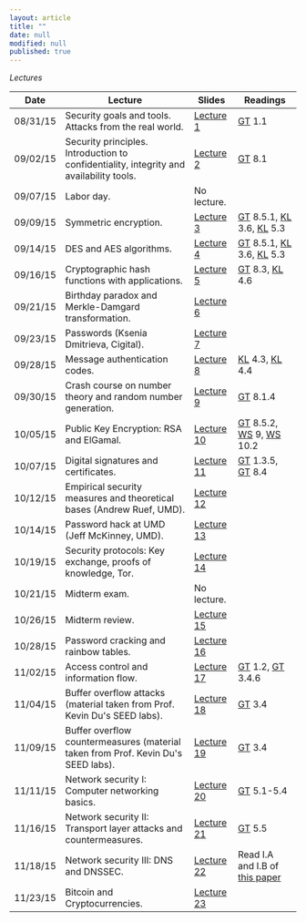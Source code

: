 ```yaml
---
layout: article
title: ""
date: null
modified: null
published: true
---
```


*Lectures*

Date | Lecture | Slides | Readings
-----|---------| -------| --------
08/31/15 | Security goals and tools. Attacks from the real world. | [Lecture 1](http://enee459c.github.io/lectures/week1/08_31_15.pdf) | [GT](http://www.securitybook.net/) 1.1
09/02/15 | Security principles. Introduction to confidentiality, integrity and availability tools. | [Lecture 2](http://enee459c.github.io/lectures/week1/09_02_15.pdf) | [GT](http://www.securitybook.net/) 8.1
09/07/15 | Labor day.  | No lecture. | |
09/09/15 | Symmetric encryption.  | [Lecture 3](http://enee459c.github.io/lectures/week2/09_09_15.pdf) |[GT](http://www.securitybook.net/) 8.5.1, [KL](http://www.cs.umd.edu/~jkatz/imc.html) 3.6, [KL](http://www.cs.umd.edu/~jkatz/imc.html) 5.3 
09/14/15 | DES and AES algorithms. | [Lecture 4](http://enee459c.github.io/lectures/week3/09_14_15.pdf) | [GT](http://www.securitybook.net/) 8.5.1, [KL](http://www.cs.umd.edu/~jkatz/imc.html) 3.6, [KL](http://www.cs.umd.edu/~jkatz/imc.html) 5.3 
09/16/15 | Cryptographic hash functions with applications.  | [Lecture 5](http://enee459c.github.io/lectures/week3/09_16_15.pdf) | [GT](http://www.securitybook.net/) 8.3, [KL](http://www.cs.umd.edu/~jkatz/imc.html) 4.6
09/21/15 | Birthday paradox and Merkle-Damgard transformation. | [Lecture 6](http://enee459c.github.io/lectures/week4/9_21_15_scribe.pdf) | 
09/23/15 | Passwords (Ksenia Dmitrieva, Cigital). | [Lecture 7](http://enee459c.github.io/lectures/week4/Secure_Password_Storage_AUS.pdf) | 
09/28/15 | Message authentication codes.  | [Lecture 8](http://enee459c.github.io/lectures/week5/09_28_15.pdf) | [KL](http://www.cs.umd.edu/~jkatz/imc.html) 4.3, [KL](http://www.cs.umd.edu/~jkatz/imc.html) 4.4 
09/30/15 | Crash course on number theory and random number generation.  | [Lecture 9](http://enee459c.github.io/lectures/week5/09_30_15.pdf) | [GT](http://www.securitybook.net/) 8.1.4
10/05/15| Public Key Encryption: RSA and ElGamal. |  [Lecture 10](http://enee459c.github.io/lectures/week6/10_05_15.pdf)  | [GT](http://www.securitybook.net/) 8.5.2, [WS](http://faculty.mu.edu.sa/public/uploads/1360993259.0858Cryptography%20and%20Network%20Security%20Principles%20and%20Practice,%205th%20Edition.pdf) 9, [WS](http://faculty.mu.edu.sa/public/uploads/1360993259.0858Cryptography%20and%20Network%20Security%20Principles%20and%20Practice,%205th%20Edition.pdf) 10.2 |
10/07/15| Digital signatures and certificates. | [Lecture 11](http://enee459c.github.io/lectures/week6/10_07_15.pdf) | [GT](http://www.securitybook.net/) 1.3.5, [GT](http://www.securitybook.net/) 8.4 |
10/12/15 | Empirical security measures and theoretical bases (Andrew Ruef, UMD). | [Lecture 12](http://enee459c.github.io/lectures/week7/ScienceTheoryDataSecurity.pdf) | 
10/14/15 | Password hack at UMD (Jeff McKinney, UMD). | [Lecture 13]() | 
10/19/15 | Security protocols: Key exchange, proofs of knowledge, Tor. | [Lecture 14](http://enee459c.github.io/lectures/week8/10_19_15.pdf) | 
10/21/15 | Midterm exam. | No lecture. | 
10/26/15 | Midterm review. | [Lecture 15]() |
10/28/15 | Password cracking and rainbow tables. | [Lecture 16](http://enee459c.github.io/lectures/week9/10_28_15.pdf) | 
11/02/15| Access control and information flow. | [Lecture 17](http://enee459c.github.io/lectures/week10/11_2_15.pdf)| [GT](http://www.securitybook.net/) 1.2, [GT](http://www.securitybook.net/) 3.4.6|
11/04/15| Buffer overflow attacks (material taken from Prof. Kevin Du's SEED labs). | [Lecture 18](http://enee459c.github.io/lectures/week10/11_4_15.pdf)| [GT](http://www.securitybook.net/) 3.4|
11/09/15| Buffer overflow countermeasures (material taken from Prof. Kevin Du's SEED labs). | [Lecture 19](http://www.cis.syr.edu/~wedu/Teaching/IntrCompSec/LectureNotes_New/Buffer_Overflow.pdf)| [GT](http://www.securitybook.net/) 3.4|
11/11/15 | Network security I: Computer networking basics. | [Lecture 20](http://enee459c.github.io/lectures/week11/11_11_14.pdf)| [GT](http://www.securitybook.net/) 5.1-5.4 |
11/16/15 | Network security II: Transport layer attacks and countermeasures. | [Lecture 21](http://enee459c.github.io/lectures/week11/11_13_14.pdf)| [GT](http://www.securitybook.net/) 5.5 |
11/18/15 | Network security III: DNS and DNSSEC. | [Lecture 22]()| Read I.A and I.B of [this paper](http://eprint.iacr.org/2014/582.pdf) |
11/23/15 | Bitcoin and Cryptocurrencies. | [Lecture 23]((http://enee459c.github.io/lectures/week13/bitcoin.pdf))| 

<!--
 09/18/14 | Application of message authentication codes. Random number generation.   | [Lecture 6](http://enee459c.github.io/lectures/week3/09_18_14.pdf) | [GT](http://www.securitybook.net/) 8.1.4
 09/23/14 | Introduction to public key encryption (PKE). Number theory basics.  | [Lecture 7](http://enee459c.github.io/lectures/week4/09_23_14.pdf) | [GT](http://www.securitybook.net/) 8.2, [WS](http://faculty.mu.edu.sa/public/uploads/1360993259.0858Cryptography%20and%20Network%20Security%20Principles%20and%20Practice,%205th%20Edition.pdf) 4
 09/25/14| Algorithms for PKE: Euclidean algorithm and multiplicative inverses.|  [Lecture 8](http://enee459c.github.io/lectures/week4/09_25_14.pdf)  | [KL](http://www.cs.umd.edu/~jkatz/imc.html) 7.1, [KL](http://www.cs.umd.edu/~jkatz/imc.html) 7.3  |
 09/30/14| RSA and ElGamal encryption. |  [Lecture 9](http://enee459c.github.io/lectures/week5/09_30_14.pdf)  | [GT](http://www.securitybook.net/) 8.5.2, [WS](http://faculty.mu.edu.sa/public/uploads/1360993259.0858Cryptography%20and%20Network%20Security%20Principles%20and%20Practice,%205th%20Edition.pdf) 9, [WS](http://faculty.mu.edu.sa/public/uploads/1360993259.0858Cryptography%20and%20Network%20Security%20Principles%20and%20Practice,%205th%20Edition.pdf) 10.2 |
 10/02/14| Digital signatures and certificates. | [Lecture 10](http://enee459c.github.io/lectures/week5/10_02_14.pdf) | [GT](http://www.securitybook.net/) 1.3.5, [GT](http://www.securitybook.net/) 8.4 |
 10/07/14|Certification authorities. Kerberos authentication. | [Lecture 11](http://enee459c.github.io/lectures/week6/10_07_14.pdf)| [GT](http://www.securitybook.net/) 7.1.2, [GT](http://www.securitybook.net/) 9.6 |
 10/09/14| Diffie-Hellman key exchange. Zero knowledge. Anonymous communication/Tor. | [Lecture 12](http://enee459c.github.io/lectures/week6/10_09_14.pdf) | [GT](http://www.securitybook.net/) 8.2.4|
 10/14/14| Password authentication. |[Lecture 13](http://enee459c.github.io/lectures/week7/10_14_14.pdf)| [GT](http://www.securitybook.net/) 1.4.2 |
 10/16/14|Password cracking with rainbow tables. | [Lecture 14](http://enee459c.github.io/lectures/week7/10_16_14.pdf) |[GT](http://www.securitybook.net/) 3.3.2|
 10/21/14| Midterm review. | [Lecture 15]() | |
 10/23/14 | Midterm exam.  | No lecture. | |
 10/28/14| Access control and information flow. | [Lecture 16](http://enee459c.github.io/lectures/week9/10_28_14.pdf)| [GT](http://www.securitybook.net/) 1.2, [GT](http://www.securitybook.net/) 3.4.6|
 10/30/14| OS security and buffer overflow attacks. | [Lecture 17](http://enee459c.github.io/lectures/week9/10_30_14.pdf)| [GT](http://www.securitybook.net/) 3.4|
 11/04/14 | Recent vulnerabilities: Shellshock and goto fail (invited lecture by [Andrew Ruef](http://www.cs.umd.edu/~awruef)) .  | [Lecture 18](http://enee459c.github.io/lectures/week10/tale_of_two_bugs.pptx) | |
 11/06/14 | Exploring the 2014 UMD data breach (invited lecture by [Jeff McKinney](http://www.ece.umd.edu/staff/mckinney)).    |  [Lecture 19]() | |
 11/11/14 | Network security: Computer networking basics. | [Lecture 20](http://enee459c.github.io/lectures/week11/11_11_14.pdf)| [GT](http://www.securitybook.net/) 5.1-5.4 |
 11/13/14 | Network security: Link layer and transport layer vulnerabilities.  | [Lecture 21](http://enee459c.github.io/lectures/week11/11_13_14.pdf)  | [GT](http://www.securitybook.net/) 5.5 |
 11/18/14 | Web security: XSS and SQL injection attacks.  | [Lecture 22](http://enee459c.github.io/lectures/week12/11_18_14.pdf)  | [GT](http://www.securitybook.net/) 7 |
 11/20/14 | Malware.  |  [Lecture 23](http://enee459c.github.io/lectures/week12/11_20_14.pdf) | [GT](http://www.securitybook.net/) 4 |
 11/25/14 | Secure storage.  | [Lecture 24](http://enee459c.github.io/lectures/week12/11_25_14.pdf)  | |
 11/27/14 | Thanksgiving recess.  | No lecture.  | |
 12/02/14 | Bitcoin (invited lecture by [Andrew Miller](http://www.cs.umd.edu/~amiller)).  | [Lecture 25](https://docs.google.com/presentation/d/1g3j8LsY3smEFe0s7acALaAN2SayOlhtgeeDc-4_cUuk/edit?usp=sharing) | |
 12/04/14 | Secure storage with number-theoretic assumptions.  | [Lecture 26](http://enee459c.github.io/lectures/week13/12_4_14.pdf)| |
 12/09/14 | Private cloud processing with homomorphic encryption.   | [Lecture 27](http://enee459c.github.io/lectures/week14/12_9_14.pdf) | |
 12/11/14 | Final review.  | [Lecture 28]() | |
 12/19/14 | Final exam: 1.30pm to 3.30pm. | No lecture. |
 -->
